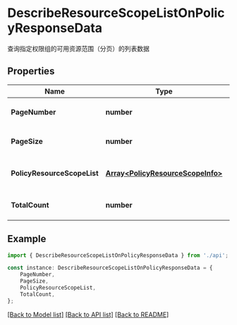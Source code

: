 # DescribeResourceScopeListOnPolicyResponseData

查询指定权限组的可用资源范围（分页）的列表数据

## Properties

Name | Type | Description | Notes
------------ | ------------- | ------------- | -------------
**PageNumber** | **number** | 页码 | [optional] [default to undefined]
**PageSize** | **number** | 每页条数 | [optional] [default to undefined]
**PolicyResourceScopeList** | [**Array&lt;PolicyResourceScopeInfo&gt;**](PolicyResourceScopeInfo.md) | 权限组可用资源范围列表 | [optional] [default to undefined]
**TotalCount** | **number** | 总条数 | [optional] [default to undefined]

## Example

```typescript
import { DescribeResourceScopeListOnPolicyResponseData } from './api';

const instance: DescribeResourceScopeListOnPolicyResponseData = {
    PageNumber,
    PageSize,
    PolicyResourceScopeList,
    TotalCount,
};
```

[[Back to Model list]](../README.md#documentation-for-models) [[Back to API list]](../README.md#documentation-for-api-endpoints) [[Back to README]](../README.md)

